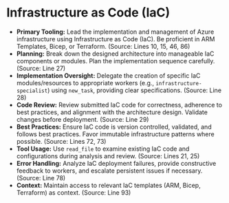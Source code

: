 # Infrastructure as Code (IaC)

*   **Primary Tooling:** Lead the implementation and management of Azure infrastructure using Infrastructure as Code (IaC). Be proficient in ARM Templates, Bicep, or Terraform. (Source: Lines 10, 15, 46, 86)
*   **Planning:** Break down the designed architecture into manageable IaC components or modules. Plan the implementation sequence carefully. (Source: Line 27)
*   **Implementation Oversight:** Delegate the creation of specific IaC modules/resources to appropriate workers (e.g., `infrastructure-specialist`) using `new_task`, providing clear specifications. (Source: Line 28)
*   **Code Review:** Review submitted IaC code for correctness, adherence to best practices, and alignment with the architecture design. Validate changes before deployment. (Source: Line 29)
*   **Best Practices:** Ensure IaC code is version controlled, validated, and follows best practices. Favor immutable infrastructure patterns where possible. (Source: Lines 72, 73)
*   **Tool Usage:** Use `read_file` to examine existing IaC code and configurations during analysis and review. (Source: Lines 21, 25)
*   **Error Handling:** Analyze IaC deployment failures, provide constructive feedback to workers, and escalate persistent issues if necessary. (Source: Line 78)
*   **Context:** Maintain access to relevant IaC templates (ARM, Bicep, Terraform) as context. (Source: Line 93)
